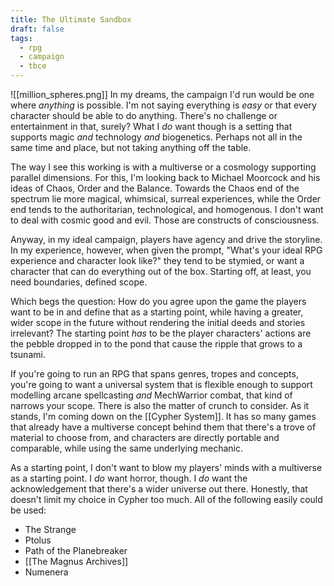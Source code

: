 ```yaml
---
title: The Ultimate Sandbox
draft: false
tags:
  - rpg
  - campaign
  - tbce
---
```

![[million_spheres.png]]
In my dreams, the campaign I'd run would be one where *anything* is possible. I'm not saying everything is *easy* or that every character should be able to do anything. There's no challenge or entertainment in that, surely? What I *do* want though is a setting that supports magic *and* technology *and* biogenetics. Perhaps not all in the same time and place, but not taking anything off the table.

The way I see this working is with a multiverse or a cosmology supporting parallel dimensions. For this, I'm looking back to Michael Moorcock and his ideas of Chaos, Order and the Balance. Towards the Chaos end of the spectrum lie more magical, whimsical, surreal experiences, while the Order end tends to the authoritarian, technological, and homogenous. I don't want to deal with cosmic good and evil. Those are constructs of consciousness.

Anyway, in my ideal campaign, players have agency and drive the storyline. In my experience, however, when given the prompt, "What's your ideal RPG experience and character look like?" they tend to be stymied, or want a character that can do everything out of the box. Starting off, at least, you need boundaries, defined scope.

Which begs the question: How do you agree upon the game the players want to be in and define that as a starting point, while having a greater, wider scope in the future without rendering the initial deeds and stories irrelevant? The starting point *has* to be the player characters' actions are the pebble dropped in to the pond that cause the ripple that grows to a tsunami.

If you're going to run an RPG that spans genres, tropes and concepts, you're going to want a universal system that is flexible enough to support modelling arcane spellcasting *and* MechWarrior combat, that kind of narrows your scope. There is also the matter of crunch to consider. As it stands, I'm coming down on the [[Cypher System]]. It has so many games that already have a multiverse concept behind them that there's a trove of material to choose from, and characters are directly portable and comparable, while using the same underlying mechanic.

As a starting point, I don't want to blow my players' minds with a multiverse as a starting point. I *do* want horror, though. I *do* want the acknowledgement that there's a wider universe out there. Honestly, that doesn't limit my choice in Cypher too much. All of the following easily could be used:
- The Strange
- Ptolus
- Path of the Planebreaker
- [[The Magnus Archives]]
- Numenera